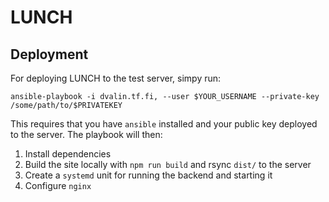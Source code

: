 # LUNCH

## Deployment

For deploying LUNCH to the test server, simpy run:

```
ansible-playbook -i dvalin.tf.fi, --user $YOUR_USERNAME --private-key /some/path/to/$PRIVATEKEY
```

This requires that you have `ansible` installed and your public key deployed to the server. The playbook will then:

1. Install dependencies
1. Build the site locally with `npm run build` and rsync `dist/` to the server
1. Create a `systemd` unit for running the backend and starting it
1. Configure `nginx`
